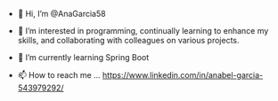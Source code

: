 - 👋 Hi, I’m @AnaGarcia58
- 👀 I’m interested  in programming, continually learning to enhance my skills, and collaborating with colleagues on various projects.
- 🌱 I’m currently learning Spring Boot

- 📫 How to reach me ... https://www.linkedin.com/in/anabel-garcia-543979292/

<!---
AnaGarcia58/AnaGarcia58 is a ✨ special ✨ repository because its `README.md` (this file) appears on your GitHub profile.
You can click the Preview link to take a look at your changes.
--->
